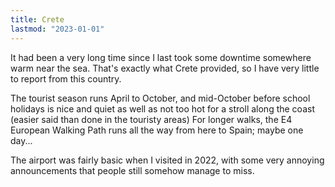 ```yaml
---
title: Crete
lastmod: "2023-01-01"
---
```


It had been a very long time since I last took some downtime somewhere warm near the sea. That's exactly what Crete provided, so I have very little to report from this country.

The tourist season runs April to October, and mid-October before school holidays is nice and quiet as well as not too hot for a stroll along the coast (easier said than done in the touristy areas) For longer walks, the E4 European Walking Path runs all the way from here to Spain; maybe one day...

The airport was fairly basic when I visited in 2022, with some very annoying announcements that people still somehow manage to miss.
